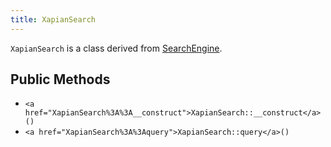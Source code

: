 ```yaml
---
title: XapianSearch
---
```


`XapianSearch` is a class derived from <a href="SearchEngine">SearchEngine</a>.

## Public Methods

* `<a href="XapianSearch%3A%3A__construct">XapianSearch::__construct</a>()`
* `<a href="XapianSearch%3A%3Aquery">XapianSearch::query</a>()`

